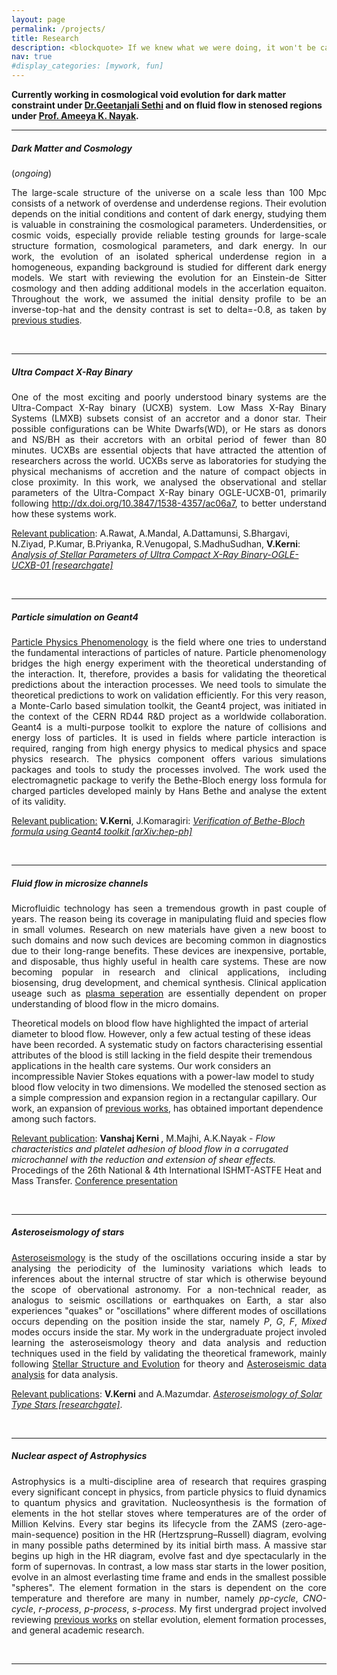 ```yaml
---
layout: page
permalink: /projects/
title: Research
description: <blockquote> If we knew what we were doing, it won't be called research ― A.Einstein</blockquote>
nav: true
#display_categories: [mywork, fun]
---
```


<p> 
  <b> Currently working in cosmological void evolution for dark matter constraint under <a href="https://www.ststephens.edu/department-of-physics/dr-geetanjali-sethi/">Dr.Geetanjali Sethi</a> and on fluid flow in stenosed regions under <a href="https://www.iitr.ac.in/~MA/Ameeya__Kumar_Nayak">Prof. Ameeya K. Nayak</a>.</b> </p>
<hr>
<div>
    <h5><b>Dark Matter and Cosmology</b></h5>(<i>ongoing</i>) 
    <p align="justify">
       The large-scale structure of the universe on a scale less than 100 Mpc consists of a network of overdense and underdense regions. Their evolution depends on the initial conditions and content of dark energy, studying them is valuable in constraining the cosmological parameters. Underdensities, or cosmic voids, especially provide reliable testing grounds for large-scale structure formation, cosmological parameters, and dark energy. In our work, the evolution of an isolated spherical underdense region in a homogeneous, expanding background is studied for different dark energy models. We start with reviewing the evolution for an Einstein-de Sitter cosmology and then adding additional models in the accerlation equaiton. Throughout the work, we assumed the initial density profile to be an inverse-top-hat and the density contrast is set to delta=-0.8, as taken by <a href="https://arxiv.org/pdf/1605.05286.pdf">previous studies</a>. <br/>
    </p>
</div>
<br>
<hr>

<div>
 <h5> <b>Ultra Compact X-Ray Binary</b> </h5>
  <p align="justify">
    One of the most exciting and poorly understood binary systems are the Ultra-Compact X-Ray binary (UCXB) system. Low Mass X-Ray Binary Systems (LMXB) subsets consist of an accretor and a donor star. Their possible configurations can be White Dwarfs(WD), or He stars as donors and NS/BH as their accretors with an orbital period of fewer than 80 minutes. UCXBs are essential objects that have attracted the attention of researchers across the world. UCXBs serve as laboratories for studying the physical mechanisms of accretion and the nature of compact objects in close proximity. In this work, we analysed the observational and stellar parameters of the Ultra-Compact X-Ray binary OGLE-UCXB-01, primarily following <a href="https://iopscience.iop.org/article/10.3847/1538-4357/ac06a7">http://dx.doi.org/10.3847/1538-4357/ac06a7</a>, to better understand how these systems work.
  </p> 
  <p>
   <u>Relevant publication</u>: A.Rawat, A.Mandal, A.Dattamunsi, S.Bhargavi, N.Ziyad, P.Kumar, B.Priyanka, R.Venugopal, S.MadhuSudhan, <b>V.Kerni</b>:<a href="https://www.researchgate.net/publication/356442258_Analysis_of_Stellar_Parameters_of_Ultra_Compact_X-Ray_Binary-OGLE-UCXB-01"> <i>Analysis of Stellar Parameters of Ultra Compact X-Ray Binary-OGLE-UCXB-01 [researchgate]</i></a>
   
   </p>
</div>
<br>
<hr>

<div>
   <h5><b>Particle simulation on Geant4</b></h5>
   <p align="justify">
   <a href="https://phy.princeton.edu/research/research-areas/particle-phenomenology#:~:text=Particle%20physics%20phenomenology%20is%20the,of%20Nature%20and%20their%20interactions.&text=In%20addition%2C%20they%20are%20developing,Collider%20and%20fixed%2Dtarget%20experiments.">Particle Physics Phenomenology</a> is the field where one tries to understand the fundamental interactions of particles of nature. Particle phenomenology bridges the high energy experiment with the theoretical understanding of the interaction. It, therefore, provides a basis for validating the theoretical predictions about the interaction processes. We need tools to simulate the theoretical predictions to work on validation efficiently. For this very reason, a Monte-Carlo based simulation toolkit, the Geant4 project, was initiated in the context of the CERN RD44 R&D project as a worldwide collaboration. Geant4 is a multi-purpose toolkit to explore the nature of collisions and energy loss of particles. It is used in fields where particle interaction is required, ranging from high energy physics to medical physics and space physics research. The physics component offers various simulations packages and tools to study the processes involved. The work used the electromagnetic package to verify the Bethe-Bloch energy loss formula for charged particles developed mainly by Hans Bethe and analyse the extent of its validity.
   </p>
   <p>
    <u>Relevant publication:</u> <b>V.Kerni</b>, J.Komaragiri: <a href="https://scholar.google.com/citations?view_op=view_citation&hl=en&user=rkSVigQAAAAJ&authuser=1&citation_for_view=rkSVigQAAAAJ:d1gkVwhDpl0C"><i>Verification of Bethe-Bloch formula using Geant4 toolkit [arXiv:hep-ph]</i></a></p>
</div>
<br>
<hr>

<div>
   <h5><b>Fluid flow in microsize channels</b></h5>
   <p align="justify">
     Microfluidic technology has seen a tremendous growth in past couple of years. The reason being its coverage in manipulating fluid and species flow in small volumes. Research on new materials have given a new boost to such domains and now such devices are becoming common in diagnostics due to their long-range benefits. These devices are inexpensive, portable, and disposable, thus highly useful in health care systems. These are now becoming popular in research and clinical applications, including biosensing, drug development, and chemical synthesis. Clinical application useage such as <a href="https://www.mdpi.com/2306-5354/8/7/94/pdf#:~:text=The%20standard%20separation%20process%20is,into%20the%20microfluidic%20sensing%20platform.">plasma seperation</a> are essentially dependent on proper understanding of blood flow in the micro domains. </p> <p>Theoretical models on blood flow have highlighted the impact of arterial diameter to blood flow. However, only a few actual testing of these ideas have been recorded. A systematic study on factors characterising essential attributes of the blood is still lacking in the field despite their tremendous applications in the health care systems. Our work considers an incompressible Navier Stokes equations with a power-law model to study blood flow velocity in two dimensions. We modelled the stenosed section as a simple compression and expansion region in a rectangular capillary. Our work, an expansion of <a href="https://pubmed.ncbi.nlm.nih.gov/23856409/">previous works</a>, has obtained important dependence among such factors.
    </p>
     <p>
      <u>Relevant publication</u>: <b> Vanshaj Kerni </b>, M.Majhi, A.K.Nayak - <i>Flow characteristics and platelet adhesion of blood flow in a corrugated microchannel with the reduction and extension of shear effects. </i> <br>Procedings of the 26th National & 4th International ISHMT-ASTFE Heat and Mass Transfer. <a href="https://drive.google.com/file/d/1sW530un5sLYg1d5UkEl8LOHEbk0CKx7W/view">Conference presentation</a>
     </p>
</div>

<br>
<hr>

<div>
    <h5><b>Asteroseismology of stars</b></h5>
    <p align="justify">
      <a href="https://en.wikipedia.org/wiki/Asteroseismology">Asteroseismology</a> is the study of the oscillations occuring inside a star by analysing the periodicity of the luminosity variations which leads to inferences about the internal structre of star which is otherwise beyound the scope of obervational astronomy. For a non-technical reader, as analogus to seismic oscillations or earthquakes on Earth, a star also experiences "quakes" or "oscillations" where different modes of oscillations occurs depending on the position inside the star, namely <i>P</i>, <i>G</i>, <i>F</i>, <i> Mixed</i> modes occurs inside the star. My work in the undergraduate project involed learning the asteroseismology theory and data analysis and reduction techniques used in the field by validating the theoretical framework, mainly following <a href="https://phys.au.dk/~jcd/evolnotes/LN_stellar_structure.pdf">Stellar Structure and Evolution</a> for theory and <a href="https://press.princeton.edu/books/hardcover/9780691162928/asteroseismic-data-analysis">Asteroseismic data analysis</a> for data analysis.
    </p>
    <p><u>Relevant publications</u>: <b>V.Kerni</b> and A.Mazumdar. <a href="http://dx.doi.org/10.13140/RG.2.2.34485.40161"><i>Asteroseismology of Solar Type Stars [researchgate]</i></a>.</p>
</div>
<br>
<hr>


<div>
   <h5><b>Nuclear aspect of Astrophysics</b></h5>
   <p align="justify">
     Astrophysics is a multi-discipline area of research that requires grasping every significant concept in physics, from particle physics to fluid dynamics to quantum physics and gravitation. Nucleosynthesis is the formation of elements in the hot stellar stoves where temperatures are of the order of Million Kelvins. Every star begins its lifecycle from the ZAMS (zero-age-main-sequence) position in the HR (Hertzsprung–Russell) diagram, evolving in many possible paths determined by its initial birth mass. A massive star begins up high in the HR diagram, evolve fast and dye spectacularly in the form of supernovas. In contrast, a low mass star starts in the lower position, evolve in an almost everlasting time frame and ends in the smallest possible "spheres". The element formation in the stars is dependent on the core temperature and therefore are many in number, namely  <i>pp-cycle</i>, <i>CNO-cycle</i>, <i>r-process</i>, <i>p-process</i>, <i>s-process</i>. My first undergrad project involved reviewing <a href="https://arxiv.org/pdf/0911.3965.pdf">previous works</a> on stellar evolution, element formation processes, and general academic research.
   </p>
</div>
<br>
<hr>

